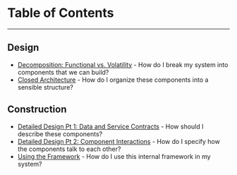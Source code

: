 # Table of Contents
---

## Design
 * [Decomposition: Functional vs. Volatility](./Decomp.md) - How do I break my system into components that we can build?
 * [Closed Architecture](./ClosedArchitecture.md) - How do I organize these components into a sensible structure?

## Construction
 * [Detailed Design Pt 1: Data and Service Contracts](./ContractDesign.md) - How should I describe these components?
 * [Detailed Design Pt 2: Component Interactions](./InteractionDesign.md) - How do I specify how the components talk to each other?
 * [Using the Framework](./UsingTheIFX.md) - How do I use this internal framework in my system?
